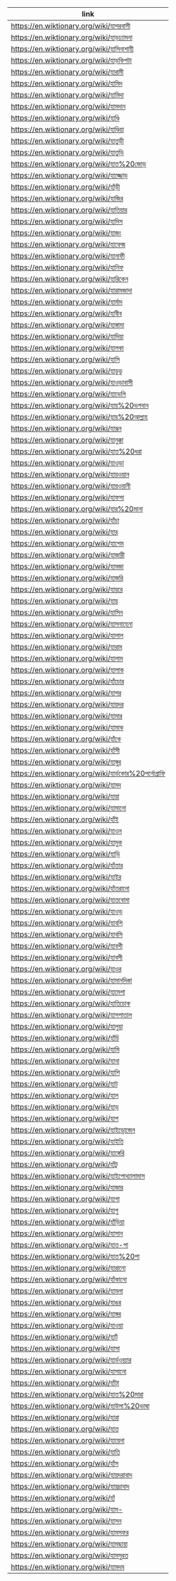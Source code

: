 |link|
|----|
|https://en.wiktionary.org/wiki/হাশরবাসী|
|https://en.wiktionary.org/wiki/হাড়ঢ্যামনা|
|https://en.wiktionary.org/wiki/হাসিনাশাহী|
|https://en.wiktionary.org/wiki/হাড়কিপটা|
|https://en.wiktionary.org/wiki/হারামী|
|https://en.wiktionary.org/wiki/হামিদ|
|https://en.wiktionary.org/wiki/হামিদা|
|https://en.wiktionary.org/wiki/হামদান|
|https://en.wiktionary.org/wiki/হাণ্ডি|
|https://en.wiktionary.org/wiki/হাণ্ডিয়া|
|https://en.wiktionary.org/wiki/হাতুড়ী|
|https://en.wiktionary.org/wiki/হাতুড়ি|
|https://en.wiktionary.org/wiki/হাত%20জোড়|
|https://en.wiktionary.org/wiki/হাজ্জোড়|
|https://en.wiktionary.org/wiki/হাঁড়ী|
|https://en.wiktionary.org/wiki/হাজির|
|https://en.wiktionary.org/wiki/হাতিয়ার|
|https://en.wiktionary.org/wiki/হাদিস|
|https://en.wiktionary.org/wiki/হাজং|
|https://en.wiktionary.org/wiki/হাফেজ|
|https://en.wiktionary.org/wiki/হানাফী|
|https://en.wiktionary.org/wiki/হানিফ|
|https://en.wiktionary.org/wiki/হারিকেন|
|https://en.wiktionary.org/wiki/হারামজাদা|
|https://en.wiktionary.org/wiki/হার্মাদ|
|https://en.wiktionary.org/wiki/হাবীব|
|https://en.wiktionary.org/wiki/হাঙ্গামা|
|https://en.wiktionary.org/wiki/হাদিয়া|
|https://en.wiktionary.org/wiki/হালকা|
|https://en.wiktionary.org/wiki/হাসি|
|https://en.wiktionary.org/wiki/হাডুডু|
|https://en.wiktionary.org/wiki/হাওড়াবাসী|
|https://en.wiktionary.org/wiki/হাভেলি|
|https://en.wiktionary.org/wiki/হায়%20ভগবান|
|https://en.wiktionary.org/wiki/হায়%20আল্লাহ|
|https://en.wiktionary.org/wiki/হারূন|
|https://en.wiktionary.org/wiki/হানুক্কা|
|https://en.wiktionary.org/wiki/হাত%20ধরা|
|https://en.wiktionary.org/wiki/হাওড়া|
|https://en.wiktionary.org/wiki/হায়ওয়ান|
|https://en.wiktionary.org/wiki/হায়ওয়ানী|
|https://en.wiktionary.org/wiki/হাফসা|
|https://en.wiktionary.org/wiki/হার%20মানা|
|https://en.wiktionary.org/wiki/হাঁচা|
|https://en.wiktionary.org/wiki/হার|
|https://en.wiktionary.org/wiki/হাশেম|
|https://en.wiktionary.org/wiki/হাজারী|
|https://en.wiktionary.org/wiki/হামজা|
|https://en.wiktionary.org/wiki/হাজরি|
|https://en.wiktionary.org/wiki/হায়রে|
|https://en.wiktionary.org/wiki/হায়|
|https://en.wiktionary.org/wiki/হাসিন|
|https://en.wiktionary.org/wiki/হাসনাহেনা|
|https://en.wiktionary.org/wiki/হালাল|
|https://en.wiktionary.org/wiki/হারাম|
|https://en.wiktionary.org/wiki/হালাম|
|https://en.wiktionary.org/wiki/হালাক|
|https://en.wiktionary.org/wiki/হাঁচোর|
|https://en.wiktionary.org/wiki/হাশর|
|https://en.wiktionary.org/wiki/হায়দর|
|https://en.wiktionary.org/wiki/হামার|
|https://en.wiktionary.org/wiki/হামাক|
|https://en.wiktionary.org/wiki/হাঁকে|
|https://en.wiktionary.org/wiki/হাঁসী|
|https://en.wiktionary.org/wiki/হাঙ্গুর|
|https://en.wiktionary.org/wiki/হার্ডকোর%20পর্নোগ্রাফি|
|https://en.wiktionary.org/wiki/হামদ|
|https://en.wiktionary.org/wiki/হায়া|
|https://en.wiktionary.org/wiki/হামানো|
|https://en.wiktionary.org/wiki/হাঁই|
|https://en.wiktionary.org/wiki/হাওন|
|https://en.wiktionary.org/wiki/হামুক|
|https://en.wiktionary.org/wiki/হাড়ি|
|https://en.wiktionary.org/wiki/হাঁতার|
|https://en.wiktionary.org/wiki/হাইর|
|https://en.wiktionary.org/wiki/হাঁতরানো|
|https://en.wiktionary.org/wiki/হাতবোমা|
|https://en.wiktionary.org/wiki/হাওড়|
|https://en.wiktionary.org/wiki/হাবশি|
|https://en.wiktionary.org/wiki/হাবসি|
|https://en.wiktionary.org/wiki/হাবশী|
|https://en.wiktionary.org/wiki/হাবসী|
|https://en.wiktionary.org/wiki/হাওর|
|https://en.wiktionary.org/wiki/হামানদিস্তা|
|https://en.wiktionary.org/wiki/হামেশা|
|https://en.wiktionary.org/wiki/হাতিচোক|
|https://en.wiktionary.org/wiki/হাসপাতাল|
|https://en.wiktionary.org/wiki/হালুয়া|
|https://en.wiktionary.org/wiki/হাঁচি|
|https://en.wiktionary.org/wiki/হামি|
|https://en.wiktionary.org/wiki/হানা|
|https://en.wiktionary.org/wiki/হাশি|
|https://en.wiktionary.org/wiki/হাট|
|https://en.wiktionary.org/wiki/হাল|
|https://en.wiktionary.org/wiki/হাড়|
|https://en.wiktionary.org/wiki/হাপ|
|https://en.wiktionary.org/wiki/হাইড্রোজেন|
|https://en.wiktionary.org/wiki/হাইতি|
|https://en.wiktionary.org/wiki/হাঙ্গেরি|
|https://en.wiktionary.org/wiki/হাঁটু|
|https://en.wiktionary.org/wiki/হাইপোথ্যালামাস|
|https://en.wiktionary.org/wiki/হাজার|
|https://en.wiktionary.org/wiki/হাগা|
|https://en.wiktionary.org/wiki/হাগু|
|https://en.wiktionary.org/wiki/হাঁড়িয়া|
|https://en.wiktionary.org/wiki/হাসান|
|https://en.wiktionary.org/wiki/হাত-পা|
|https://en.wiktionary.org/wiki/হাত%20পা|
|https://en.wiktionary.org/wiki/হারানো|
|https://en.wiktionary.org/wiki/হাঁকানো|
|https://en.wiktionary.org/wiki/হামলা|
|https://en.wiktionary.org/wiki/হাঙর|
|https://en.wiktionary.org/wiki/হাঙ্গর|
|https://en.wiktionary.org/wiki/হাওয়া|
|https://en.wiktionary.org/wiki/হার্ট|
|https://en.wiktionary.org/wiki/হাসা|
|https://en.wiktionary.org/wiki/হার্ডওয়্যার|
|https://en.wiktionary.org/wiki/হাসানো|
|https://en.wiktionary.org/wiki/হাঁটা|
|https://en.wiktionary.org/wiki/হাত%20মারা|
|https://en.wiktionary.org/wiki/হাউসা%20ভাষা|
|https://en.wiktionary.org/wiki/হারা|
|https://en.wiktionary.org/wiki/হাত|
|https://en.wiktionary.org/wiki/হায়েনা|
|https://en.wiktionary.org/wiki/হাতি|
|https://en.wiktionary.org/wiki/হাঁস|
|https://en.wiktionary.org/wiki/হায়দরাবাদ|
|https://en.wiktionary.org/wiki/হায়দ্রাবাদ|
|https://en.wiktionary.org/wiki/হাঁ|
|https://en.wiktionary.org/wiki/হাম-|
|https://en.wiktionary.org/wiki/হাসন|
|https://en.wiktionary.org/wiki/হামসফর|
|https://en.wiktionary.org/wiki/হামছায়া|
|https://en.wiktionary.org/wiki/হামসুরত|
|https://en.wiktionary.org/wiki/হামদম|
